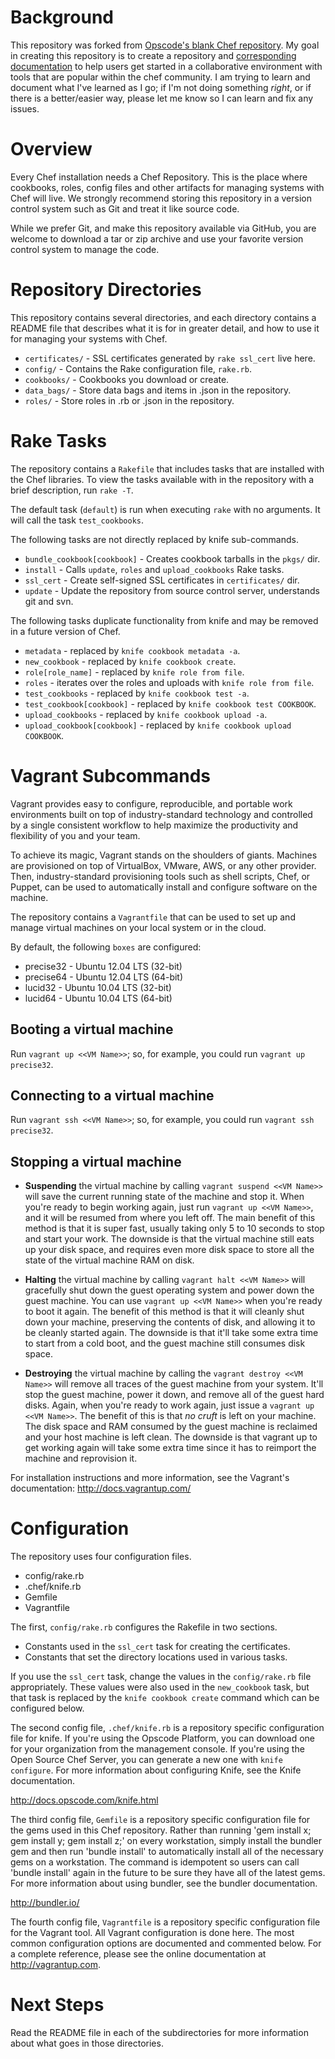 Background
==========

This repository was forked from [Opscode's blank Chef repository](https://github.com/opscode/chef-repo). My goal in creating this repository is to create a repository and [corresponding documentation](https://github.com/nshenry03/chef-repo/wiki) to help users get started in a collaborative environment with tools that are popular within the chef community.  I am trying to learn and document what I've learned as I go; if I'm not doing something *right*, or if there is a better/easier way, please let me know so I can learn and fix any issues.

Overview
========

Every Chef installation needs a Chef Repository. This is the place where cookbooks, roles, config files and other artifacts for managing systems with Chef will live. We strongly recommend storing this repository in a version control system such as Git and treat it like source code.

While we prefer Git, and make this repository available via GitHub, you are welcome to download a tar or zip archive and use your favorite version control system to manage the code.

Repository Directories
======================

This repository contains several directories, and each directory contains a README file that describes what it is for in greater detail, and how to use it for managing your systems with Chef.

* `certificates/` - SSL certificates generated by `rake ssl_cert` live here.
* `config/` - Contains the Rake configuration file, `rake.rb`.
* `cookbooks/` - Cookbooks you download or create.
* `data_bags/` - Store data bags and items in .json in the repository.
* `roles/` - Store roles in .rb or .json in the repository.

Rake Tasks
==========

The repository contains a `Rakefile` that includes tasks that are installed with the Chef libraries. To view the tasks available with in the repository with a brief description, run `rake -T`.

The default task (`default`) is run when executing `rake` with no arguments. It will call the task `test_cookbooks`.

The following tasks are not directly replaced by knife sub-commands.

* `bundle_cookbook[cookbook]` - Creates cookbook tarballs in the `pkgs/` dir.
* `install` - Calls `update`, `roles` and `upload_cookbooks` Rake tasks.
* `ssl_cert` - Create self-signed SSL certificates in `certificates/` dir.
* `update` - Update the repository from source control server, understands git and svn.

The following tasks duplicate functionality from knife and may be removed in a future version of Chef.

* `metadata` - replaced by `knife cookbook metadata -a`.
* `new_cookbook` - replaced by `knife cookbook create`.
* `role[role_name]` - replaced by `knife role from file`.
* `roles` - iterates over the roles and uploads with `knife role from file`.
* `test_cookbooks` - replaced by `knife cookbook test -a`.
* `test_cookbook[cookbook]` - replaced by `knife cookbook test COOKBOOK`.
* `upload_cookbooks` - replaced by `knife cookbook upload -a`.
* `upload_cookbook[cookbook]` - replaced by `knife cookbook upload COOKBOOK`.

Vagrant Subcommands
===================

Vagrant provides easy to configure, reproducible, and portable work environments built on top of industry-standard technology and controlled by a single consistent workflow to help maximize the productivity and flexibility of you and your team.

To achieve its magic, Vagrant stands on the shoulders of giants. Machines are provisioned on top of VirtualBox, VMware, AWS, or any other provider. Then, industry-standard provisioning tools such as shell scripts, Chef, or Puppet, can be used to automatically install and configure software on the machine.

The repository contains a `Vagrantfile` that can be used to set up and manage virtual machines on your local system or in the cloud.

By default, the following `boxes` are configured:
* precise32 - Ubuntu 12.04 LTS (32-bit)
* precise64 - Ubuntu 12.04 LTS (64-bit)
* lucid32   - Ubuntu 10.04 LTS (32-bit)
* lucid64   - Ubuntu 10.04 LTS (64-bit)

Booting a virtual machine
-------------------------
Run `vagrant up <<VM Name>>`; so, for example, you could run `vagrant up precise32`.

Connecting to a virtual machine
-------------------------------
Run `vagrant ssh <<VM Name>>`; so, for example, you could run `vagrant ssh precise32`.

Stopping a virtual machine
--------------------------
* **Suspending** the virtual machine by calling `vagrant suspend <<VM Name>>` will save the current running state of the machine and stop it. When you're ready to begin working again, just run `vagrant up <<VM Name>>`, and it will be resumed from where you left off. The main benefit of this method is that it is super fast, usually taking only 5 to 10 seconds to stop and start your work. The downside is that the virtual machine still eats up your disk space, and requires even more disk space to store all the state of the virtual machine RAM on disk.

* **Halting** the virtual machine by calling `vagrant halt <<VM Name>>` will gracefully shut down the guest operating system and power down the guest machine. You can use `vagrant up <<VM Name>>` when you're ready to boot it again. The benefit of this method is that it will cleanly shut down your machine, preserving the contents of disk, and allowing it to be cleanly started again. The downside is that it'll take some extra time to start from a cold boot, and the guest machine still consumes disk space.

* **Destroying** the virtual machine by calling the `vagrant destroy <<VM Name>>` will remove all traces of the guest machine from your system. It'll stop the guest machine, power it down, and remove all of the guest hard disks. Again, when you're ready to work again, just issue a `vagrant up <<VM Name>>`. The benefit of this is that *no cruft* is left on your machine. The disk space and RAM consumed by the guest machine is reclaimed and your host machine is left clean. The downside is that vagrant up to get working again will take some extra time since it has to reimport the machine and reprovision it.

For installation instructions and more information, see the Vagrant's documentation: http://docs.vagrantup.com/

Configuration
=============

The repository uses four configuration files.

* config/rake.rb
* .chef/knife.rb
* Gemfile
* Vagrantfile

The first, `config/rake.rb` configures the Rakefile in two sections.

* Constants used in the `ssl_cert` task for creating the certificates.
* Constants that set the directory locations used in various tasks.

If you use the `ssl_cert` task, change the values in the `config/rake.rb` file appropriately. These values were also used in the `new_cookbook` task, but that task is replaced by the `knife cookbook create` command which can be configured below.

The second config file, `.chef/knife.rb` is a repository specific configuration file for knife. If you're using the Opscode Platform, you can download one for your organization from the management console. If you're using the Open Source Chef Server, you can generate a new one with `knife configure`. For more information about configuring Knife, see the Knife documentation.

http://docs.opscode.com/knife.html

The third config file, `Gemfile` is a repository specific configuration file for the gems used in this Chef repository.  Rather than running 'gem install x; gem install y; gem install z;' on every workstation, simply install the bundler gem and then run 'bundle install' to automatically install all of the necessary gems on a workstation.  The command is idempotent so users can call 'bundle install' again in the future to be sure they have all of the latest gems. For more information about using bundler, see the bundler documentation.

http://bundler.io/

The fourth config file, `Vagrantfile` is a repository specific configuration file for the Vagrant tool.  All Vagrant configuration is done here. The most common configuration options are documented and commented below. For a complete reference, please see the online documentation at http://vagrantup.com.

Next Steps
==========

Read the README file in each of the subdirectories for more information about what goes in those directories.
